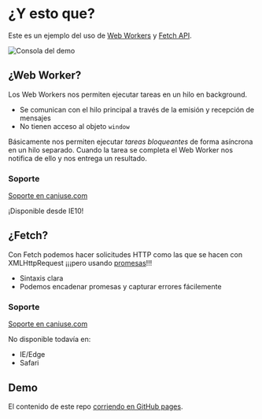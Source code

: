 # ¿Y esto que?

Este es un ejemplo del uso de [Web Workers](https://developer.mozilla.org/en-US/docs/Web/API/Web_Workers_API/Using_web_workers) y [Fetch API](https://developers.google.com/web/updates/2015/03/introduction-to-fetch?hl=es).

![Consola del demo](https://cloud.githubusercontent.com/assets/7959823/14005624/f4e37b00-f132-11e5-8bb2-ca0b1d2b4b14.png)

## ¿Web Worker?

Los Web Workers nos permiten ejecutar tareas en un hilo en background.

- Se comunican con el hilo principal a través de la emisión y recepción de mensajes
- No tienen acceso al objeto `window`

Básicamente nos permiten ejecutar _tareas bloqueantes_ de forma asíncrona en un hilo separado. Cuando la tarea se completa el Web Worker nos notifica de ello y nos entrega un resultado.

### Soporte

[Soporte en caniuse.com](http://caniuse.com/#search=web%20worker)

¡Disponible desde IE10!

## ¿Fetch?

Con Fetch podemos hacer solicitudes HTTP como las que se hacen con XMLHttpRequest ¡¡¡pero usando [promesas](http://www.html5rocks.com/en/tutorials/es6/promises/)!!!

- Sintaxis clara
- Podemos encadenar promesas y capturar errores fácilemente

### Soporte

[Soporte en caniuse.com](http://caniuse.com/#search=fetch)

No disponible todavía en:
    
- IE/Edge
- Safari

## Demo

El contenido de este repo [corriendo en GitHub pages](http://unjavascripter.github.io/webWorker-fetch-apis/).
